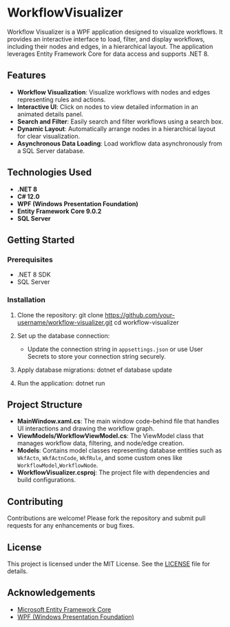 # WorkflowVisualizer

Workflow Visualizer is a WPF application designed to visualize workflows. It provides an interactive interface to load, filter, and display workflows, including their nodes and edges, in a hierarchical layout. The application leverages Entity Framework Core for data access and supports .NET 8.

## Features

- **Workflow Visualization**: Visualize workflows with nodes and edges representing rules and actions.
- **Interactive UI**: Click on nodes to view detailed information in an animated details panel.
- **Search and Filter**: Easily search and filter workflows using a search box.
- **Dynamic Layout**: Automatically arrange nodes in a hierarchical layout for clear visualization.
- **Asynchronous Data Loading**: Load workflow data asynchronously from a SQL Server database.

## Technologies Used

- **.NET 8**
- **C# 12.0**
- **WPF (Windows Presentation Foundation)**
- **Entity Framework Core 9.0.2**
- **SQL Server**

## Getting Started

### Prerequisites

- .NET 8 SDK
- SQL Server

### Installation

1. Clone the repository:
git clone https://github.com/your-username/workflow-visualizer.git
cd workflow-visualizer

2. Set up the database connection:
    - Update the connection string in `appsettings.json` or use User Secrets to store your connection string securely.

3. Apply database migrations:
    dotnet ef database update
    
4. Run the application:
    dotnet run

    
## Project Structure

- **MainWindow.xaml.cs**: The main window code-behind file that handles UI interactions and drawing the workflow graph.
- **ViewModels/WorkflowViewModel.cs**: The ViewModel class that manages workflow data, filtering, and node/edge creation.
- **Models**: Contains model classes representing database entities such as `WkfActn`, `WkfActnCode`, `WkfRule`, and some custom ones like `WorkflowModel`,`WorkflowNode`.
- **WorkflowVisualizer.csproj**: The project file with dependencies and build configurations.

## Contributing

Contributions are welcome! Please fork the repository and submit pull requests for any enhancements or bug fixes.

## License

This project is licensed under the MIT License. See the [LICENSE](LICENSE.txt) file for details.

## Acknowledgements

- [Microsoft Entity Framework Core](https://docs.microsoft.com/en-us/ef/core/)
- [WPF (Windows Presentation Foundation)](https://docs.microsoft.com/en-us/dotnet/desktop/wpf/)
